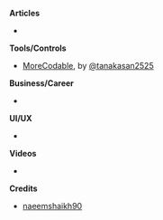 **Articles**

* 

**Tools/Controls**

* [MoreCodable](https://github.com/tattn/MoreCodable), by [@tanakasan2525](https://twitter.com/tanakasan2525)

**Business/Career**

* 

**UI/UX**

* 

**Videos**

* 

**Credits**

* [naeemshaikh90](https://github.com/naeemshaikh90)
